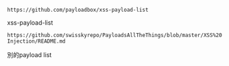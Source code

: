 `https://github.com/payloadbox/xss-payload-list`

xss-payload-list

`https://github.com/swisskyrepo/PayloadsAllTheThings/blob/master/XSS%20Injection/README.md`

別的payload list
